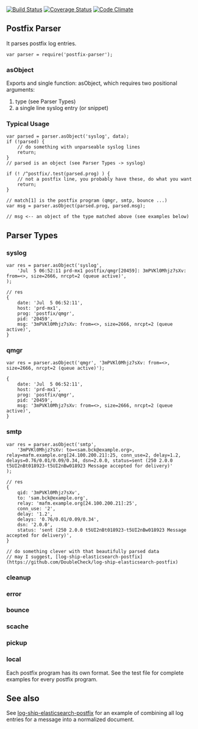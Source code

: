 [![Build Status][ci-img]][ci-url]
[![Coverage Status][cov-img]][cov-url]
[![Code Climate][clim-img]][clim-url]

## Postfix Parser

It parses postfix log entries.

    var parser = require('postfix-parser');

### asObject

Exports and single function: asObject, which requires two positional arguments:

1. type (see Parser Types)
2. a single line syslog entry (or snippet)

### Typical Usage

    var parsed = parser.asObject('syslog', data);
    if (!parsed) {
        // do something with unparseable syslog lines
        return;
    }
    // parsed is an object (see Parser Types -> syslog)

    if (! /^postfix/.test(parsed.prog) ) {
        // not a postfix line, you probably have these, do what you want
        return;
    }

    // match[1] is the postfix program (qmgr, smtp, bounce ...)
    var msg = parser.asObject(parsed.prog, parsed.msg);

    // msg <-- an object of the type matched above (see examples below)


## Parser Types

### syslog

    var res = parser.asObject('syslog',
        'Jul  5 06:52:11 prd-mx1 postfix/qmgr[20459]: 3mPVKl0Mhjz7sXv: from=<>, size=2666, nrcpt=2 (queue active)',
    );

    // res
    {
        date: 'Jul  5 06:52:11',
        host: 'prd-mx1',
        prog: 'postfix/qmgr',
        pid: '20459',
        msg: '3mPVKl0Mhjz7sXv: from=<>, size=2666, nrcpt=2 (queue active)',
    }

### qmgr

    var res = parser.asObject('qmgr', '3mPVKl0Mhjz7sXv: from=<>, size=2666, nrcpt=2 (queue active)');

    {
        date: 'Jul  5 06:52:11',
        host: 'prd-mx1',
        prog: 'postfix/qmgr',
        pid: '20459',
        msg: '3mPVKl0Mhjz7sXv: from=<>, size=2666, nrcpt=2 (queue active)',
    }

### smtp

    var res = parser.asObject('smtp', 
        '3mPVKl0Mhjz7sXv: to=<sam.bck@example.org>, relay=mafm.example.org[24.100.200.21]:25, conn_use=2, delay=1.2, delays=0.76/0.01/0.09/0.34, dsn=2.0.0, status=sent (250 2.0.0 t5UI2nBt018923-t5UI2nBw018923 Message accepted for delivery)'
    );

    // res
    {
        qid: '3mPVKl0Mhjz7sXv',
        to: 'sam.bck@example.org',
        relay: 'mafm.example.org[24.100.200.21]:25',
        conn_use: '2',
        delay: '1.2',
        delays: '0.76/0.01/0.09/0.34',
        dsn: '2.0.0',
        status: 'sent (250 2.0.0 t5UI2nBt018923-t5UI2nBw018923 Message accepted for delivery)',
    }

    // do something clever with that beautifully parsed data
    // may I suggest, [log-ship-elasticsearch-postfix](https://github.com/DoubleCheck/log-ship-elasticsearch-postfix)

### cleanup
### error
### bounce
### scache
### pickup
### local

Each postfix program has its own format. See the test file for complete examples for every postfix program.

## See also

See [log-ship-elasticsearch-postfix](https://github.com/DoubleCheck/log-ship-elasticsearch-postfix) for an example of combining all log entries for a message into a normalized document.


[ci-img]: https://travis-ci.org/DoubleCheck/postfix-parser.svg
[ci-url]: https://travis-ci.org/DoubleCheck/postfix-parser
[cov-img]: https://coveralls.io/repos/DoubleCheck/postfix-parser/badge.svg
[cov-url]: https://coveralls.io/github/DoubleCheck/postfix-parser
[clim-img]: https://codeclimate.com/github/DoubleCheck/postfix-parser/badges/gpa.svg
[clim-url]: https://codeclimate.com/github/DoubleCheck/postfix-parser
